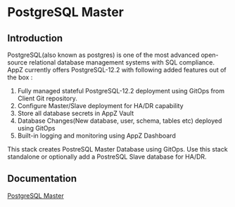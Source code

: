 # PostgreSQL Master

## Introduction

PostgreSQL(also known as postgres) is one of the most advanced open-source relational database management systems with SQL compliance. AppZ currently offers PostgreSQL-12.2 with following added features out of the box :

1. Fully managed stateful PostgreSQL-12.2 deployment using GitOps from Client Git repository.
1. Configure Master/Slave deployment for HA/DR capability
1. Store all database secrets in AppZ Vault
1. Database Changes(New database, user, schema, tables etc) deployed using GitOps
1. Built-in logging and monitoring using AppZ Dashboard

This stack creates PostreSQL Master Database using GitOps. Use this stack standalone or optionally add a PostreSQL Slave database for HA/DR.

## Documentation
[PostgreSQL Master](https://docs.ecloudcontrol.com/postgres-master/) 
